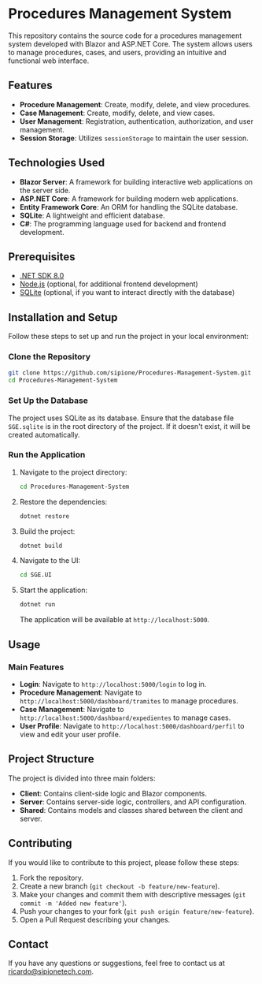 # Procedures Management System

This repository contains the source code for a procedures management system developed with Blazor and ASP.NET Core. The system allows users to manage procedures, cases, and users, providing an intuitive and functional web interface.

## Features

- **Procedure Management**: Create, modify, delete, and view procedures.
- **Case Management**: Create, modify, delete, and view cases.
- **User Management**: Registration, authentication, authorization, and user management.
- **Session Storage**: Utilizes `sessionStorage` to maintain the user session.

## Technologies Used

- **Blazor Server**: A framework for building interactive web applications on the server side.
- **ASP.NET Core**: A framework for building modern web applications.
- **Entity Framework Core**: An ORM for handling the SQLite database.
- **SQLite**: A lightweight and efficient database.
- **C#**: The programming language used for backend and frontend development.

## Prerequisites

- [.NET SDK 8.0](https://dotnet.microsoft.com/download/dotnet/8.0)
- [Node.js](https://nodejs.org/) (optional, for additional frontend development)
- [SQLite](https://www.sqlite.org/download.html) (optional, if you want to interact directly with the database)

## Installation and Setup

Follow these steps to set up and run the project in your local environment:

### Clone the Repository

```sh
git clone https://github.com/sipione/Procedures-Management-System.git
cd Procedures-Management-System
```

### Set Up the Database

The project uses SQLite as its database. Ensure that the database file `SGE.sqlite` is in the root directory of the project. If it doesn't exist, it will be created automatically.

### Run the Application

1. Navigate to the project directory:

    ```sh
    cd Procedures-Management-System
    ```

2. Restore the dependencies:

    ```sh
    dotnet restore
    ```

3. Build the project:

    ```sh
    dotnet build
    ```

4. Navigate to the UI:

    ```sh
    cd SGE.UI
    ```

5. Start the application:

    ```sh
    dotnet run
    ```

   The application will be available at `http://localhost:5000`.

## Usage

### Main Features

- **Login**: Navigate to `http://localhost:5000/login` to log in.
- **Procedure Management**: Navigate to `http://localhost:5000/dashboard/tramites` to manage procedures.
- **Case Management**: Navigate to `http://localhost:5000/dashboard/expedientes` to manage cases.
- **User Profile**: Navigate to `http://localhost:5000/dashboard/perfil` to view and edit your user profile.

## Project Structure

The project is divided into three main folders:

- **Client**: Contains client-side logic and Blazor components.
- **Server**: Contains server-side logic, controllers, and API configuration.
- **Shared**: Contains models and classes shared between the client and server.

## Contributing

If you would like to contribute to this project, please follow these steps:

1. Fork the repository.
2. Create a new branch (`git checkout -b feature/new-feature`).
3. Make your changes and commit them with descriptive messages (`git commit -m 'Added new feature'`).
4. Push your changes to your fork (`git push origin feature/new-feature`).
5. Open a Pull Request describing your changes.

## Contact

If you have any questions or suggestions, feel free to contact us at [ricardo@sipionetech.com](mailto:ricardo@sipionetech.com).